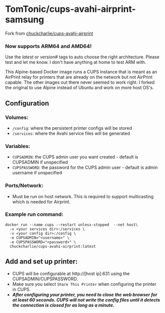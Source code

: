 # TomTonic/cups-avahi-airprint-samsung

Fork from [chuckcharlie/cups-avahi-airprint](https://github.com/chuckcharlie/cups-avahi-airprint)

### Now supports ARM64 and AMD64!
Use the *latest* or *version#* tags to auto choose the right architecture.
Please test and let me know. I don't have anything at home to test ARM with.

This Alpine-based Docker image runs a CUPS instance that is meant as an AirPrint relay for printers that are already on the network but not AirPrint capable. The other images out there never seemed to work right. I forked the original to use Alpine instead of Ubuntu and work on more host OS's.

## Configuration

### Volumes:
* `/config`: where the persistent printer configs will be stored
* `/services`: where the Avahi service files will be generated

### Variables:
* `CUPSADMIN`: the CUPS admin user you want created - default is CUPSADMIN if unspecified
* `CUPSPASSWORD`: the password for the CUPS admin user - default is admin username if unspecified

### Ports/Network:
* Must be run on host network. This is required to support multicasting which is needed for Airprint.

### Example run command:
```
docker run --name cups --restart unless-stopped  --net host\
  -v <your services dir>:/services \
  -v <your config dir>:/config \
  -e CUPSADMIN="<username>" \
  -e CUPSPASSWORD="<password>" \
  chuckcharlie/cups-avahi-airprint:latest
```

## Add and set up printer:
* CUPS will be configurable at http://[host ip]:631 using the CUPSADMIN/CUPSPASSWORD.
* Make sure you select `Share This Printer` when configuring the printer in CUPS.
* ***After configuring your printer, you need to close the web browser for at least 60 seconds. CUPS will not write the config files until it detects the connection is closed for as long as a minute.***


